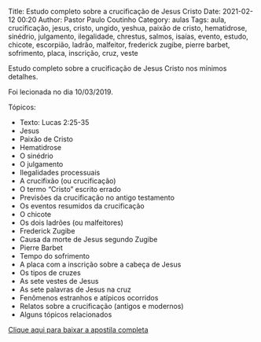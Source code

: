 Title: Estudo completo sobre a crucificação de Jesus Cristo
Date: 2021-02-12 00:20
Author: Pastor Paulo Coutinho
Category: aulas
Tags: aula, crucificação, jesus, cristo, ungido, yeshua, paixão de cristo, hematidrose, sinédrio, julgamento, ilegalidade, chrestus, salmos, isaías, evento, estudo, chicote, escorpião, ladrão, malfeitor, frederick zugibe, pierre barbet, sofrimento, placa, inscrição, cruz, veste

Estudo completo sobre a crucificação de Jesus Cristo nos mínimos detalhes.

Foi lecionada no dia 10/03/2019.

Tópicos:

- Texto: Lucas 2:25-35
- Jesus
- Paixão de Cristo
- Hematidrose
- O sinédrio
- O julgamento
- Ilegalidades processuais
- A crucifixão (ou crucificação)
- O termo “Cristo” escrito errado
- Previsões da crucificação no antigo testamento
- Os eventos resumidos da crucificação
- O chicote
- Os dois ladrões (ou malfeitores)
- Frederick Zugibe
- Causa da morte de Jesus segundo Zugibe
- Pierre Barbet
- Tempo do sofrimento
- A placa com a inscrição sobre a cabeça de Jesus
- Os tipos de cruzes
- As sete vestes de Jesus
- As sete palavras de Jesus na cruz
- Fenômenos estranhos e atípicos ocorridos
- Relatos sobre a crucificação (antigos e modernos)
- Alguns tópicos relacionados

[Clique aqui para baixar a apostila completa](https://www.dropbox.com/s/byuq1y6pdzu7451/AULA%20-%20EBD%20-%2010%3A03%3A2019.pdf?dl=1)
